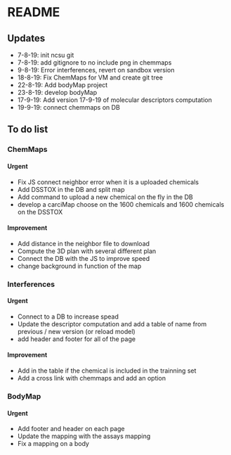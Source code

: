 # README

## Updates 
- 7-8-19: init ncsu git
- 7-8-19: add gitignore to no include png in chemmaps
- 9-8-19: Error interferences, revert on sandbox version
- 18-8-19: Fix ChemMaps for VM and create git tree
- 22-8-19: Add bodyMap project
- 23-8-19: develop bodyMap
- 17-9-19: Add version 17-9-19 of molecular descriptors computation
- 19-9-19: connect chemmaps on DB

## To do list
### ChemMaps
#### Urgent 
- Fix JS connect neighbor error when it is a uploaded chemicals
- Add DSSTOX in the DB and split map
- Add command to upload a new chemical on the fly in the DB
- develop a carciMap choose on the 1600 chemicals and 1600 chemicals on the DSSTOX 

#### Improvement
- Add distance in the neighbor file to download
- Compute the 3D plan with several different plan
- Connect the DB with the JS to improve speed
- change background in function of the map


### Interferences
#### Urgent
- Connect to a DB to increase spead
- Update the descriptor computation and add a table of name from previous / new version (or reload model)
- add header and footer for all of the page

#### Improvement
- Add in the table if the chemical is included in the trainning set
- Add a cross link with chemmaps and add an option


### BodyMap
#### Urgent
- Add footer and header on each page
- Update the mapping with the assays mapping
- Fix a mapping on a body


